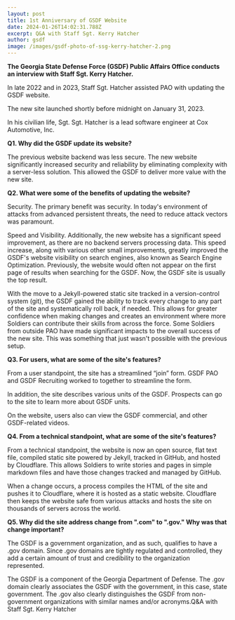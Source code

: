 ```yaml
---
layout: post
title: 1st Anniversary of GSDF Website
date: 2024-01-26T14:02:31.788Z
excerpt: Q&A with Staff Sgt. Kerry Hatcher
author: gsdf
image: /images/gsdf-photo-of-ssg-kerry-hatcher-2.png
---
```

**The Georgia State Defense Force (GSDF) Public Affairs Office conducts an interview with Staff Sgt. Kerry Hatcher.** 

In late 2022 and in 2023, Staff Sgt. Hatcher assisted PAO with updating the GSDF website.

The new site launched shortly before midnight on January 31, 2023.

In his civilian life, Sgt. Sgt. Hatcher is a lead software engineer at Cox Automotive, Inc.

**Q1. Why did the GSDF update its website?**

The previous website backend was less secure. The new website significantly increased security and reliability by eliminating complexity with a server-less solution. This allowed the GSDF to deliver more value with the new site.

**Q2. What were some of the benefits of updating the website?** 

Security. The primary benefit was security. In today's environment of attacks from advanced persistent threats, the need to reduce attack vectors was paramount.

Speed and Visibility. Additionally, the new website has a significant speed improvement, as there are no backend servers processing data. This speed increase, along with various other small improvements, greatly improved the GSDF's website visibility on search engines, also known as Search Engine Optimization. Previously, the website would often not appear on the first page of results when searching for the GSDF. Now, the GSDF site is usually the top result. 

With the move to a Jekyll-powered static site tracked in a version-control system (git), the GSDF gained the ability to track every change to any part of the site and systematically roll back, if needed. This allows for greater confidence when making changes and creates an environment where more Soldiers can contribute their skills from across the force. Some Soldiers from outside PAO have made significant impacts to the overall success of the new site. This was something that just wasn't possible with the previous setup.

**Q3. For users, what are some of the site's features?**

From a user standpoint, the site has a streamlined “join” form. GSDF PAO and GSDF Recruiting worked to together to streamline the form. 

In addition, the site describes various units of the GSDF. Prospects can go to the site to learn more about GSDF units.

On the website, users also can view the GSDF commercial, and other GSDF-related videos.

**Q4. From a technical standpoint, what are some of the site's features?**

From a technical standpoint, the website is now an open source, flat text file, compiled static site powered by Jekyll, tracked in GitHub, and hosted by Cloudflare. This allows Soldiers to write stories and pages in simple markdown files and have those changes tracked and managed by GitHub. 

When a change occurs, a process compiles the HTML of the site and pushes it to Cloudflare, where it is hosted as a static website. Cloudflare then keeps the website safe from various attacks and hosts the site on thousands of servers across the world.

**Q5. Why did the site address change from ".com" to ".gov." Why was that change important?**

The GSDF is a government organization, and as such, qualifies to have a .gov domain. Since .gov domains are tightly regulated and controlled, they add a certain amount of trust and credibility to the organization represented.

The GSDF is a component of the Georgia Department of Defense. The .gov domain clearly associates the GSDF with the government, in this case, state government. The .gov also clearly distinguishes the GSDF from non-government organizations with similar names and/or acronyms.Q&A with Staff Sgt. Kerry Hatcher